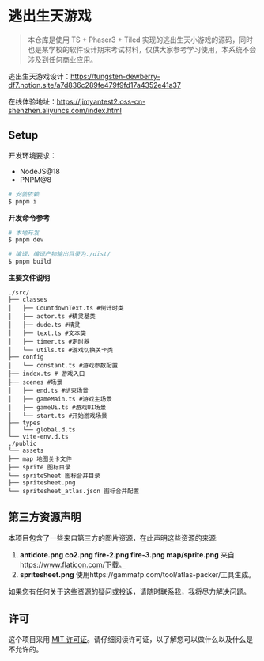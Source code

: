 # 逃出生天游戏

> 本仓库是使用 TS + Phaser3 + Tiled 实现的逃出生天小游戏的源码，同时也是某学校的软件设计期末考试材料，仅供大家参考学习使用，本系统不会涉及到任何商业应用。

逃出生天游戏设计：https://tungsten-dewberry-df7.notion.site/a7d836c289fe479f9fd17a4352e41a37

在线体验地址：https://jimyantest2.oss-cn-shenzhen.aliyuncs.com/index.html

## Setup

开发环境要求：

- NodeJS@18
- PNPM@8

```bash
# 安装依赖
$ pnpm i
```

**开发命令参考**

```bash
# 本地开发
$ pnpm dev

# 编译，编译产物输出目录为./dist/
$ pnpm build
```

**主要文件说明**

```
./src/
├── classes
│   ├── CountdownText.ts #倒计时类
│   ├── actor.ts #精灵基类
│   ├── dude.ts #精灵
│   ├── text.ts #文本类
│   ├── timer.ts #定时器
│   └── utils.ts #游戏切换关卡类
├── config
│   └── constant.ts #游戏参数配置
├── index.ts # 游戏入口
├── scenes #场景
│   ├── end.ts #结束场景
│   ├── gameMain.ts #游戏主场景
│   ├── gameUi.ts #游戏UI场景
│   └── start.ts #开始游戏场景
├── types
│   └── global.d.ts
└── vite-env.d.ts
./public
└── assets
├── map 地图关卡文件
├── sprite 图标目录
└── spriteSheet 图标合并目录
├── spritesheet.png
└── spritesheet_atlas.json 图标合并配置
```

## 第三方资源声明

本项目包含了一些来自第三方的图片资源，在此声明这些资源的来源:

1. **antidote.png co2.png fire-2.png fire-3.png map/sprite.png** 来自https://www.flaticon.com/下载。
2. **spritesheet.png** 使用https://gammafp.com/tool/atlas-packer/工具生成。

如果您有任何关于这些资源的疑问或投诉，请随时联系我，我将尽力解决问题。

## 许可

这个项目采用 [MIT 许可证](LICENSE)。请仔细阅读许可证，以了解您可以做什么以及什么是不允许的。
